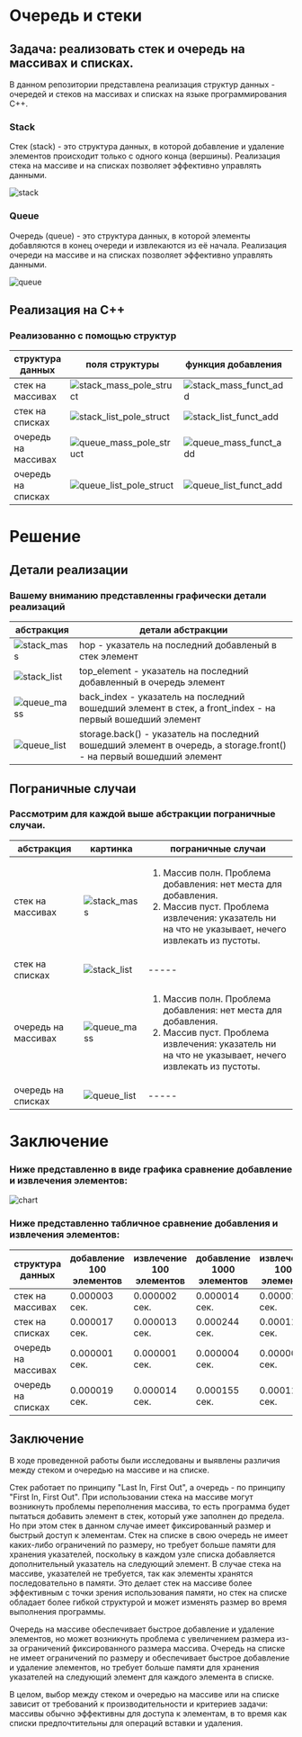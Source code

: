 # Очередь и стеки
## Задача: реализовать стек и очередь на массивах и списках.
В данном репозитории представлена реализация структур данных - очередей и стеков на массивах и списках на языке программирования C++.
### Stack
Стек (stack) - это структура данных, в которой добавление и удаление элементов происходит только с одного конца (вершины). Реализация стека на массиве и на списках позволяет эффективно управлять данными.

![stack](./pictures/stack.png)

### Queue
Очередь (queue) - это структура данных, в которой элементы добавляются в конец очереди и извлекаются из её начала. Реализация очереди на массиве и на списках позволяет эффективно управлять данными.

![queue](./pictures/queue.jpg)

## Реализация на С++
### Реализованно с помощью структур

|структура данных|поля структуры|функция добавления|функция извлечения|
|--------|--------|--------|--------|
|стек на массивах|![stack_mass_pole_struct](./pictures/stack_mass_pole_struct.jpg)|![stack_mass_funct_add](./pictures/stack_mass_funct_add.jpg)|![stack_mass_funct_ex](./pictures/stack_mass_funct_ex.jpg)|
|стек на списках|![stack_list_pole_struct](./pictures/stack_list_pole_struct.png)|![stack_list_funct_add](./pictures/stack_list_funct_add.jpg)|![stack_list_funct_ex](./pictures/stack_list_funct_ex.jpg)|
|очередь на массивах|![queue_mass_pole_struct](./pictures/queue_mass_pole_struct.png)|![queue_mass_funct_add](./pictures/queue_mass_funct_add.png)|![queue_mass_funct_ex](./pictures/queue_mass_funct_ex.jpg)|
|очередь на списках|![queue_list_pole_struct](./pictures/queue_list_pole_struct.png)|![queue_list_funct_add](./pictures/queue_list_funct_add.png)|![queue_list_funct_ex](./pictures/queue_list_funct_ex.jpg)|

# Решение
## Детали реализации
### Вашему вниманию представленны графически детали реализаций

|абстракция|детали абстракции|
|--------|--------|
|![stack_mass](./pictures/stack_hop.png)|hop - указатель на последний добавленый в стек элемент|
|![stack_list](./pictures/stack_list.png)|top_element - указатель на последний добавленный в очередь элемент|
|![queue_mass](./pictures/queue_mass.png)|back_index - указатель на последний вошедший элемент в стек, а front_index - на первый вошедший элемент|
|![queue_list](./pictures/queue_list.png)|storage.back() - указатель на последний вошедший элемент в очередь, а storage.front() - на первый вошедший элемент|

## Пограничные случаи
### Рассмотрим для каждой выше абстракции пограничные случаи.
|абстракция|картинка|пограничные случаи|
|--------|--------|--------|
|стек на массивах|![stack_mass](./pictures/stack_hop.png)|<ol><li>Массив  полн. Проблема добавления: нет места для добавления. </li><li>Массив пуст. Проблема извлечения: указатель ни на что не указывает, нечего извлекать из пустоты.</li></ol>|
|стек на списках|![stack_list](./pictures/stack_list.png)|<div style='text-align: left;'>-----</div>|
|очередь на массивах|![queue_mass](./pictures/queue_mass.png)|<ol><li>Массив  полн. Проблема добавления: нет места для добавления.</li><li>Массив пуст. Проблема извлечения: указатель ни на что не указывает, нечего извлекать из пустоты.</li></ol>|
|очередь на списках|![queue_list](./pictures/queue_list.png)|<div style='text-align: left;'>-----</div>|

# Заключение 
### Ниже представленно в виде графика сравнение добавление и извлечения элементов:

![chart](./pictures/chart.jpeg)

### Ниже представленно табличное сравнение добавления и извлечения элементов: 

|структура данных|добавление 100 элементов|извлечение 100 элементов|добавление 1000 элементов|извлечение 1000 элементов|
|--------|--------|--------|--------|--------|
|стек на массивах| 0.000003 сек. | 0.000002 сек.| 0.000014 сек. | 0.000015 сек. |
|стек на списках| 0.000017 сек. | 0.000013 сек. | 0.000244 сек. | 0.000115 сек. |
|очередь на массивах|0.000001 сек.|0.000001 сек.| 0.000004 сек.| 0.000006 сек.|
|очередь на списках| 0.000019 сек. |  0.000014 сек. | 0.000155 сек. | 0.000118 сек. |


## Заключение 
В ходе проведенной работы были исследованы и выявлены различия между стеком и очередью на массиве и на списке.

Стек работает по принципу "Last In, First Out", а очередь - по принципу "First In, First Out". При использовании стека на массиве могут возникнуть проблемы переполнения массива, то есть программа будет пытаться добавить элемент в стек, который уже заполнен до предела. Но при этом стек в данном случае имеет фиксированный размер и быстрый доступ к элементам.  Стек на списке в свою очередь не имеет каких-либо ограничений по размеру, но требует больше памяти для хранения указателей, поскольку в каждом узле списка добавляется дополнительный указатель на следующий элемент. В случае стека на массиве, указателей не требуется, так как элементы хранятся последовательно в памяти. Это делает стек на массиве более эффективным с точки зрения использования памяти, но стек на списке обладает более гибкой структурой и может изменять размер во время выполнения программы.   

Очередь на массиве обеспечивает быстрое добавление и удаление элементов, но может возникнуть проблема с увеличением размера из-за ограничений фиксированного размера массива. Очередь на списке не имеет ограничений по размеру и обеспечивает быстрое добавление и удаление элементов, но требует больше памяти для хранения указателей на следующий элемент для каждого элемента в списке. 

В целом, выбор между стеком и очередью на массиве или на списке зависит от требований к производительности и критериев задачи: массивы обычно эффективны для доступа к элементам, в то время как списки предпочтительны для операций вставки и удаления.
